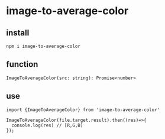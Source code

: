 # image-to-average-color
## install
```
npm i image-to-average-color
```
## function
```
ImageToAverageColor(src: string): Promise<number>
```

## use
```
import {ImageToAverageColor} from 'image-to-average-color'

ImageToAverageColor(file.target.result).then((res)=>{
  console.log(res) // [R,G,B]
});

```
